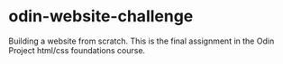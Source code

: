 # odin-website-challenge
Building a website from scratch. This is the final assignment in the Odin Project html/css foundations course. 
